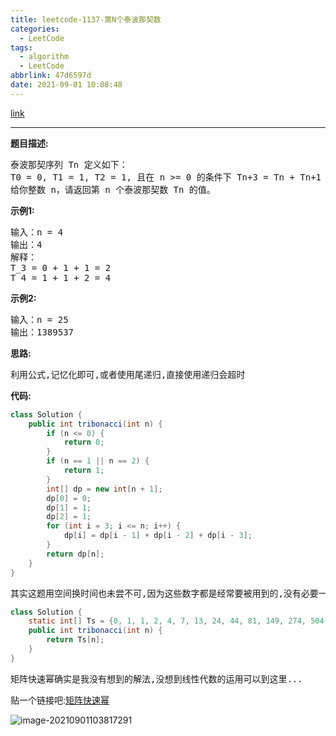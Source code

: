 ```yaml
---
title: leetcode-1137-第N个泰波那契数
categories:
  - LeetCode
tags:
  - algorithm
  - LeetCode
abbrlink: 47d6597d
date: 2021-09-01 10:08:48
---
```


[link](https://leetcode-cn.com/problems/n-th-tribonacci-number/)

<hr/>

**题目描述:**

<pre>
泰波那契序列 Tn 定义如下： 
T0 = 0, T1 = 1, T2 = 1, 且在 n >= 0 的条件下 Tn+3 = Tn + Tn+1 + Tn+2
给你整数 n，请返回第 n 个泰波那契数 Tn 的值。
</pre>

**示例1:**

<pre>
输入：n = 4
输出：4
解释：
T_3 = 0 + 1 + 1 = 2
T_4 = 1 + 1 + 2 = 4
</pre>

**示例2:**

<pre>
输入：n = 25
输出：1389537
</pre>

**思路:**

<pre>
利用公式,记忆化即可,或者使用尾递归,直接使用递归会超时
</pre>

**代码:**

```java
class Solution {
    public int tribonacci(int n) {
        if (n <= 0) {
            return 0;
        }
        if (n == 1 || n == 2) {
            return 1;
        }
        int[] dp = new int[n + 1];
        dp[0] = 0;
        dp[1] = 1;
        dp[2] = 1;
        for (int i = 3; i <= n; i++) {
            dp[i] = dp[i - 1] + dp[i - 2] + dp[i - 3];
        }
        return dp[n];
    }
}
```

<pre>
其实这题用空间换时间也未尝不可,因为这些数字都是经常要被用到的,没有必要一一枚举
</pre>

```java
class Solution {
    static int[] Ts = {0, 1, 1, 2, 4, 7, 13, 24, 44, 81, 149, 274, 504, 927, 1705, 3136, 5768, 10609, 19513, 35890, 66012, 121415, 223317, 410744, 755476, 1389537, 2555757, 4700770, 8646064, 15902591, 29249425, 53798080, 98950096, 181997601, 334745777, 615693474, 1132436852, 2082876103};
    public int tribonacci(int n) {
        return Ts[n];
    }
}
```

<pre>
矩阵快速幂确实是我没有想到的解法,没想到线性代数的运用可以到这里...
</pre>

贴一个链接吧:[矩阵快速幂](https://leetcode-cn.com/problems/n-th-tribonacci-number/solution/gong-shui-san-xie-yi-ti-si-jie-die-dai-d-m1ie/)

![image-20210901103817291](https://gitee.com/cao_ziqiang/img/raw/master/20210901103817.png)

